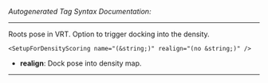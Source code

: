 _Autogenerated Tag Syntax Documentation:_

---
Roots pose in VRT. Option to trigger docking into the density.

```
<SetupForDensityScoring name="(&string;)" realign="(no &string;)" />
```

-   **realign**: Dock pose into density map.

---
